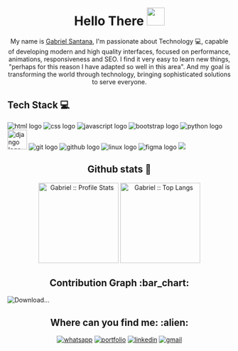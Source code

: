 <h1 align="center">
  Hello There
 <img src="https://media.giphy.com/media/hvRJCLFzcasrR4ia7z/giphy.gif" width=40>
</h1>

<p align="center">My name is <a href="https://www.linkedin.com/in/gabrielsantana444">Gabriel Santana</a>, I'm passionate about Technology 💻, capable of developing modern and high quality interfaces, focused on performance, animations, responsiveness and SEO. I find it very easy to learn new things, "perhaps for this reason I have adapted so well in this area". And my goal is transforming the world through technology, bringing sophisticated solutions to serve everyone.</p>          


## Tech Stack :computer:

<p>
<img src="https://res.cloudinary.com/degkn8uwg/image/upload/v1/media-portfolio/logo/icons8-html-5-48_swrshn" alt="html logo">
<img src="https://res.cloudinary.com/degkn8uwg/image/upload/v1/media-portfolio/logo/icons8-css3-48_uuxlyk" alt="css logo">
<img src="https://res.cloudinary.com/degkn8uwg/image/upload/v1/media-portfolio/logo/icons8-javascript-48_axq6xy" alt="javascript logo">
<img src="https://res.cloudinary.com/degkn8uwg/image/upload/v1/media-portfolio/logo/icons8-bootstrap-48_dlc2j5" alt="bootstrap logo">
<img src="https://res.cloudinary.com/degkn8uwg/image/upload/v1/media-portfolio/logo/icons8-python-48_ptrbhz" alt="python logo">
<img src="https://img.icons8.com/external-tal-revivo-filled-tal-revivo/50/000000/external-django-a-high-level-python-web-framework-that-encourages-rapid-development-logo-filled-tal-revivo.png" alt="django logo" width=44>
<img src="https://res.cloudinary.com/degkn8uwg/image/upload/v1/media-portfolio/logo/icons8-git-48_yfgmcu" alt="git logo">
<img src="https://res.cloudinary.com/degkn8uwg/image/upload/v1/media-portfolio/logo/icons8-github-48_znppps" alt="github logo">
<img src="https://res.cloudinary.com/degkn8uwg/image/upload/v1/media-portfolio/logo/icons8-linux-48_whxfao" alt="linux logo">
<img src="https://img.icons8.com/fluency/48/null/figma.png" alt="figma logo">
<img src="https://img.icons8.com/color/48/null/docker.png"/>
</p>
  
<h2 align="center">Github stats 📌</h2>
<p align="center">
<img height=180em src="https://github-readme-stats.vercel.app/api?username=GabrielSantos198&show_icons=true&theme=radical" alt="Gabriel :: Profile Stats" />
 <img height=180em src="https://github-readme-stats.vercel.app/api/top-langs/?username=GabrielSantos198&langs_count=10&theme=tokyonight&layout=compact" alt="Gabriel :: Top Langs" />
</p>

<h2 align="center">Contribution Graph :bar_chart:</h2>
<img src="https://activity-graph.herokuapp.com/graph?username=GabrielSantos198&theme=react-dark" alt="Download...">

<h2 align="center">Where can you find me: :alien:</h2>

<p align="center">
<a href="https://wa.me/5583982187309?text=Bom+dia%2C+Gostaria+de+contratar+seus+servi%C3%A7os."><img src="https://img.shields.io/badge/WhatsApp-25D366?style=for-the-badge&logo=whatsapp&logoColor=white" alt="whatsapp"></a>
<a href="https://gabrielsantana.online"><img src="https://img.shields.io/badge/website-000000?style=for-the-badge&logo=About.me&logoColor=white" alt="portfolio"></a>
<a href="https://www.linkedin.com/in/gabrielsantana444"><img src="https://img.shields.io/badge/LinkedIn-0077B5?style=for-the-badge&logo=linkedin&logoColor=white" alt="linkedin"></a>
<a href="mailto:gabrielsantana9807@gmail.com"><img src="https://img.shields.io/badge/Gmail-D14836?style=for-the-badge&logo=gmail&logoColor=white" alt="gmail"></a>
</p>
